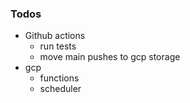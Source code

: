 ### Todos

- Github actions
  - run tests
  - move main pushes to gcp storage
- gcp
  - functions
  - scheduler